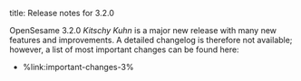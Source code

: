 title: Release notes for 3.2.0

OpenSesame 3.2.0 *Kitschy Kuhn* is a major new release with many new features and improvements. A detailed changelog is therefore not available; however, a list of most important changes can be found here:

- %link:important-changes-3%

